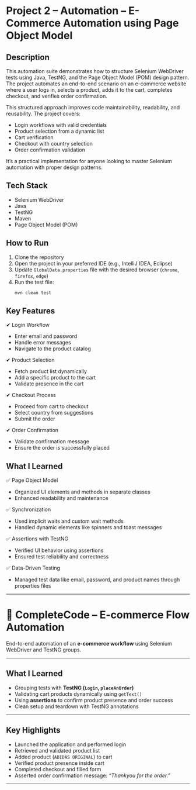# Project 2 – Automation – E-Commerce Automation using Page Object Model

## Description
This automation suite demonstrates how to structure Selenium WebDriver tests using Java, TestNG, and the Page Object Model (POM) design pattern. The project automates an end-to-end scenario on an e-commerce website where a user logs in, selects a product, adds it to the cart, completes checkout, and verifies order confirmation.

This structured approach improves code maintainability, readability, and reusability. The project covers:
- Login workflows with valid credentials
- Product selection from a dynamic list
- Cart verification
- Checkout with country selection
- Order confirmation validation

It’s a practical implementation for anyone looking to master Selenium automation with proper design patterns.

## Tech Stack
- Selenium WebDriver  
- Java  
- TestNG  
- Maven  
- Page Object Model (POM)

## How to Run
1. Clone the repository  
2. Open the project in your preferred IDE (e.g., IntelliJ IDEA, Eclipse)  
3. Update `GlobalData.properties` file with the desired browser (`chrome`, `firefox`, `edge`)  
4. Run the test file:  
   ```bash
   mvn clean test

## Key Features
✔ Login Workflow
* Enter email and password
* Handle error messages
* Navigate to the product catalog
  
✔ Product Selection
* Fetch product list dynamically
* Add a specific product to the cart
* Validate presence in the cart
  
✔ Checkout Process
* Proceed from cart to checkout
* Select country from suggestions
* Submit the order

✔ Order Confirmation
* Validate confirmation message
* Ensure the order is successfully placed

## What I Learned

✅ Page Object Model
* Organized UI elements and methods in separate classes
* Enhanced readability and maintenance

✅ Synchronization
* Used implicit waits and custom wait methods
* Handled dynamic elements like spinners and toast messages

✅ Assertions with TestNG
* Verified UI behavior using assertions
* Ensured test reliability and correctness

✅ Data-Driven Testing
* Managed test data like email, password, and product names through properties files

---
# 🛒 CompleteCode – E-commerce Flow Automation

End-to-end automation of an **e-commerce workflow** using Selenium WebDriver and TestNG groups.

---

##  What I Learned
- Grouping tests with **TestNG (`Login`, `placeAnOrder`)**
- Validating cart products dynamically using `getText()`
- Using **assertions** to confirm product presence and order success
- Clean setup and teardown with TestNG annotations

---

##  Key Highlights
- Launched the application and performed login
- Retrieved and validated product list
- Added product (`ADIDAS ORIGINAL`) to cart
- Verified product presence inside cart
- Completed checkout and filled form
- Asserted order confirmation message: *“Thankyou for the order.”*

---
